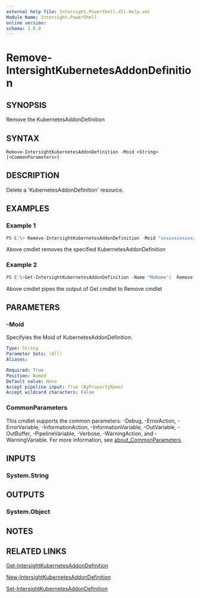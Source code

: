 ```yaml
---
external help file: Intersight.PowerShell.dll-Help.xml
Module Name: Intersight.PowerShell
online version:
schema: 2.0.0
---
```


# Remove-IntersightKubernetesAddonDefinition

## SYNOPSIS
Remove the KubernetesAddonDefinition

## SYNTAX

```
Remove-IntersightKubernetesAddonDefinition -Moid <String> [<CommonParameters>]
```

## DESCRIPTION
Delete a &apos;KubernetesAddonDefinition&apos; resource.

## EXAMPLES

### Example 1
```powershell
PS C:\> Remove-IntersightKubernetesAddonDefinition -Moid "xxxxxxxxxxxxxxxxxxxxxxxxxxx"
```
Above cmdlet removes the specified KubernetesAddonDefinition 

### Example 2
```powershell
PS C:\>Get-IntersightKubernetesAddonDefinition -Name "MoName"|  Remove-IntersightKubernetesAddonDefinition
```
Above cmdlet pipes the output of Get cmdlet to Remove cmdlet

## PARAMETERS

### -Moid
Specifyies the Moid of KubernetesAddonDefinition.

```yaml
Type: String
Parameter Sets: (All)
Aliases:

Required: True
Position: Named
Default value: None
Accept pipeline input: True (ByPropertyName)
Accept wildcard characters: False
```

### CommonParameters
This cmdlet supports the common parameters: -Debug, -ErrorAction, -ErrorVariable, -InformationAction, -InformationVariable, -OutVariable, -OutBuffer, -PipelineVariable, -Verbose, -WarningAction, and -WarningVariable. For more information, see [about_CommonParameters](http://go.microsoft.com/fwlink/?LinkID=113216).

## INPUTS

### System.String

## OUTPUTS

### System.Object
## NOTES

## RELATED LINKS

[Get-IntersightKubernetesAddonDefinition](./Get-IntersightKubernetesAddonDefinition.md)

[New-IntersightKubernetesAddonDefinition](./New-IntersightKubernetesAddonDefinition.md)

[Set-IntersightKubernetesAddonDefinition](./Set-IntersightKubernetesAddonDefinition.md)

